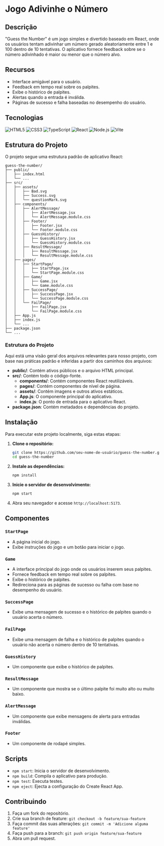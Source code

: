 # Jogo Adivinhe o Número

## Descrição
"Guess the Number" é um jogo simples e divertido baseado em React, onde os usuários tentam adivinhar um número gerado aleatoriamente entre 1 e 100 dentro de 10 tentativas. O aplicativo fornece feedback sobre se o número adivinhado é maior ou menor que o número alvo.

## Recursos
- Interface amigável para o usuário.
- Feedback em tempo real sobre os palpites.
- Exibe o histórico de palpites.
- Alertas quando a entrada é inválida.
- Páginas de sucesso e falha baseadas no desempenho do usuário.

## Tecnologias

<p>
  <img src="https://img.shields.io/badge/HTML5-E34F26?style=for-the-badge&logo=html5&logoColor=white" alt="HTML5"/>
  <img src="https://img.shields.io/badge/CSS3-1572B6?style=for-the-badge&logo=css3&logoColor=white" alt="CSS3"/>
  <img src="https://img.shields.io/badge/TypeScript-3178C6?style=for-the-badge&logo=typescript&logoColor=white" alt="TypeScript"/>
  <img src="https://img.shields.io/badge/React-61DAFB?style=for-the-badge&logo=react&logoColor=white" alt="React"/>
  <img src="https://img.shields.io/badge/Node.js-339933?style=for-the-badge&logo=node.js&logoColor=white" alt="Node.js"/>
  <img src="https://img.shields.io/badge/Vite-646CFF?style=for-the-badge&logo=vite&logoColor=white" alt="Vite"/>
</p>



## Estrutura do Projeto
O projeto segue uma estrutura padrão de aplicativo React:

```
guess-the-number/
├── public/
│   ├── index.html
│   └── ...
├── src/
│   ├── assets/
│   │   ├── Bad.svg
│   │   ├── Success.svg
│   │   └── questionMark.svg
│   ├── components/
│   │   ├── AlertMessage/
│   │   │   ├── AlertMessage.jsx
│   │   │   └── AlertMessage.module.css
│   │   ├── Footer/
│   │   │   ├── Footer.jsx
│   │   │   └── Footer.module.css
│   │   ├── GuessHistory/
│   │   │   ├── GuessHistory.jsx
│   │   │   └── GuessHistory.module.css
│   │   ├── ResultMessage/
│   │   │   ├── ResultMessage.jsx
│   │   │   └── ResultMessage.module.css
│   ├── pages/
│   │   ├── StartPage/
│   │   │   ├── StartPage.jsx
│   │   │   └── StartPage.module.css
│   │   ├── Game/
│   │   │   ├── Game.jsx
│   │   │   └── Game.module.css
│   │   ├── SuccessPage/
│   │   │   ├── SuccessPage.jsx
│   │   │   └── SuccessPage.module.css
│   │   └── FailPage/
│   │       ├── FailPage.jsx
│   │       └── FailPage.module.css
│   ├── App.js
│   ├── index.js
│   └── ...
├── package.json
└── ...
```

### Estrutura do Projeto

Aqui está uma visão geral dos arquivos relevantes para nosso projeto, com base nas práticas padrão e inferidas a partir dos caminhos dos arquivos:

- **public/**: Contém ativos públicos e o arquivo HTML principal.
- **src/**: Contém todo o código-fonte.
  - **components/**: Contém componentes React reutilizáveis.
  - **pages/**: Contém componentes de nível de página.
  - **assets/**: Contém imagens e outros ativos estáticos.
  - **App.js**: O componente principal do aplicativo.
  - **index.js**: O ponto de entrada para o aplicativo React.
- **package.json**: Contém metadados e dependências do projeto.


## Instalação

Para executar este projeto localmente, siga estas etapas:

1. **Clone o repositório:**
   ```sh
   git clone https://github.com/seu-nome-de-usuário/guess-the-number.git
   cd guess-the-number
   ```

2. **Instale as dependências:**
   ```sh
   npm install
   ```

3. **Inicie o servidor de desenvolvimento:**
   ```sh
   npm start
   ```

4. Abra seu navegador e acesse `http://localhost:5173`.

## Componentes

### `StartPage`
- A página inicial do jogo.
- Exibe instruções do jogo e um botão para iniciar o jogo.

### `Game`
- A interface principal do jogo onde os usuários inserem seus palpites.
- Fornece feedback em tempo real sobre os palpites.
- Exibe o histórico de palpites.
- Redireciona para as páginas de sucesso ou falha com base no desempenho do usuário.

### `SuccessPage`
- Exibe uma mensagem de sucesso e o histórico de palpites quando o usuário acerta o número.

### `FailPage`
- Exibe uma mensagem de falha e o histórico de palpites quando o usuário não acerta o número dentro de 10 tentativas.

### `GuessHistory`
- Um componente que exibe o histórico de palpites.

### `ResultMessage`
- Um componente que mostra se o último palpite foi muito alto ou muito baixo.

### `AlertMessage`
- Um componente que exibe mensagens de alerta para entradas inválidas.

### `Footer`
- Um componente de rodapé simples.

## Scripts

- `npm start`: Inicia o servidor de desenvolvimento.
- `npm build`: Compila o aplicativo para produção.
- `npm test`: Executa testes.
- `npm eject`: Ejecta a configuração do Create React App.

## Contribuindo

1. Faça um fork do repositório.
2. Crie sua branch de feature: `git checkout -b feature/sua-feature`
3. Faça commit das suas alterações: `git commit -m 'Adicione alguma feature'`
4. Faça push para a branch: `git push origin feature/sua-feature`
5. Abra um pull request.

